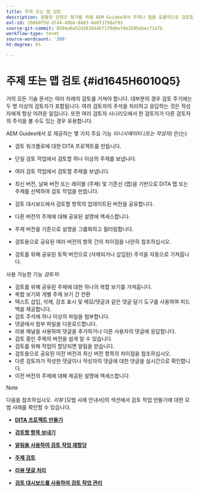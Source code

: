 ```yaml
---
title: 주제 또는 맵 검토
description: 원활한 콘텐츠 평가를 위해 AEM Guides에서 주제나 맵을 효율적으로 검토합니다. AEM Guides의 작성자 및 검토자의 기능을 이해합니다.
exl-id: 26860f5d-d744-49b4-8483-4e0f3798af93
source-git-commit: 8504a0a52d381044bf1f0d6e7de3585ebecf3a7b
workflow-type: tm+mt
source-wordcount: '380'
ht-degree: 0%

---
```


# 주제 또는 맵 검토 {#id1645H6010Q5}

거의 모든 기술 문서는 여러 차례의 검토를 거쳐야 합니다. 대부분의 경우 검토 주기에는 두 명 이상의 검토자가 포함됩니다. 여러 검토자의 주석을 처리하고 응답하는 것은 작성자에게 항상 어려운 일입니다. 또한 여러 검토자 시나리오에서 한 검토자가 다른 검토자의 주석을 볼 수도 있는 경우 유용합니다.

AEM Guides에서 로 제공하는 몇 가지 주요 기능 *이니시에이터 \(또는 작성자\)* 은(는)

- 검토 워크플로에 대한 DITA 프로젝트를 만듭니다.
- 단일 검토 작업에서 검토할 하나 이상의 주제를 보냅니다.

- 여러 검토 작업에서 검토할 주제를 보냅니다.

- 최신 버전, 날짜 버전 또는 레이블 \(주제\) 및 기준선 \(맵\)을 기반으로 DITA 맵 또는 주제를 선택하여 검토 작업을 만듭니다.

- 검토 대시보드에서 검토할 항목의 업데이트된 버전을 공유합니다.

- 다른 버전의 주제에 대해 공유된 설명에 액세스합니다.

- 주제 버전을 기준으로 설명을 그룹화하고 필터링합니다.

- 검토용으로 공유된 여러 버전의 항목 간의 차이점을 나란히 참조하십시오.

- 검토를 위해 공유된 토픽 버전으로 \(삭제되거나 삽입된\) 주석을 자동으로 가져옵니다.


사용 가능한 기능 *검토자*:

- 검토를 위해 공유된 주제에 대한 하나의 복합 보기를 가져옵니다.
- 복합 보기와 개별 주제 보기 간 전환
- 텍스트 삽입, 삭제, 강조 표시 및 메모/댓글과 같은 댓글 달기 도구를 사용하여 피드백을 제공합니다.
- 검토 주석에 하나 이상의 파일을 첨부합니다.
- 댓글에서 첨부 파일을 다운로드합니다.
- 리뷰 패널을 사용하여 댓글을 추가하거나 다른 사용자의 댓글에 응답합니다.
- 검토 중인 주제의 버전을 쉽게 알 수 있습니다.
- 검토를 위해 작업이 할당되면 알림을 받습니다.
- 검토용으로 공유된 이전 버전과 최신 버전 항목의 차이점을 참조하십시오.
- 다른 검토자가 작성한 댓글이나 작성자의 댓글에 대한 댓글을 실시간으로 확인합니다.
- 이전 버전의 주제에 대해 제공된 설명에 액세스합니다.

>[!NOTE]
>
> 다음을 참조하십시오. *리뷰* [모범 사례 안내서]의 섹션에서 검토 작업 만들기에 대한 모범 사례를 확인할 수 있습니다.

- **[DITA 프로젝트 만들기](authoring-create-dita-project.md)**

- **[검토할 항목 보내기](review-send-topics-for-review.md)**

- **[알림을 사용하여 검토 작업 재할당](reassign-review-using-notification.md)**

- **[주제 검토](review-topics.md)**

- **[리뷰 댓글 처리](review-address-review-comments.md)**

- **[검토 대시보드를 사용하여 검토 작업 관리](review-manage-tasks-review-dashboard.md)**
